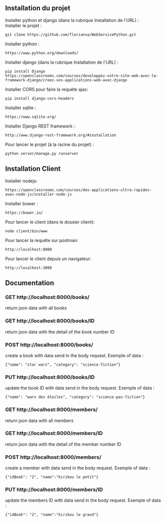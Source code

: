 ## 
## Installation du projet 
 
Installer python et django (dans la rubrique Installation de l'URL) :   
Installer le projet :  
   
	git clone https://github.com/florianva/WebServicePython.git 
 
Installer python : 
 
	https://www.python.org/downloads/ 
 
Installer django (dans la rubrique Installation de l'URL) :   
   
 	pip install Django 
  	https://openclassrooms.com/courses/developpez-votre-site-web-avec-le-framework-django/creez-vos-applications-web-avec-django 
 
Installer CORS pour faire la requête ajax: 
   
  	pip install django-cors-headers 
 
Installer sqlite :  
 
  	https://www.sqlite.org/ 

Installer Django REST framework :
  
	http://www.django-rest-framework.org/#installation 
 
Pour lancer le projet (à la racine du projet) : 
 
	python server/manage.py runserver   
 
## Installation Client 
 
Installer nodejs: 
   
 	https://openclassrooms.com/courses/des-applications-ultra-rapides-avec-node-js/installer-node-js   
 
Installer bower : 
   
  	https://bower.io/ 
 
Pour lancer le client (dans le dossier client):  
 
  	node client/bin/www   
 
Pour lancer la requête sur postman: 
   
  	http://localhost:8000 
 
Pour lancer le client depuis un navigateur: 
 
  	http://localhost:3000 
	
 ## Documentation
 
  ### GET http://localhost:8000/books/
  return json data with all books
 
  ### GET http://localhost:8000/books/ID
  return json data with the detail of the book number ID
 
  ### POST http://localhost:8000/books/
  create a book with data send in the body request. 
  Exemple of data : 
  ```
 {"name": "star wars", "category": "science-fiction"}
  ```
 
  ### PUT http://localhost:8000/books/ID
  update the book ID with data send in the body request. 
  Exemple of data : 
  ```
 {"name": "wars des étoiles", "category": "science-pas-fiction"}
  ```
  
  ### GET http://localhost:8000/members/
  return json data with all members
 
  ### GET http://localhost:8000/members/ID
  return json data with the detail of the member number ID
 
  ### POST http://localhost:8000/members/
  create a member with data send in the body request. 
  Exemple of data : 
  ```
{"idBook": "2", "name":"kirikou le petit"}
  ```
 
  ### PUT http://localhost:8000/members/ID
  update the members ID with data send in the body request. 
  Exemple of data : 
  ```
{"idBook": "2", "name":"kirikou le grand"}
  ```
 

 
 
 
